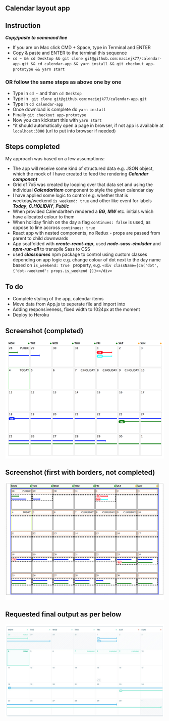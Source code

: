 ## Calendar layout app

## Instruction

***Copy/paste to command line***

- If you are on Mac click CMD + Space, type in Terminal and ENTER
- Copy & paste and ENTER to the terminal this sequence
- ```cd ~ && cd Desktop && git clone git@github.com:maciejk77/calendar-app.git && cd calendar-app && yarn install && git checkout app-prototype && yarn start```

### OR follow the same steps as above one by one
- Type in ```cd ~``` and than ```cd Desktop```
- Type in ``` git clone git@github.com:maciejk77/calendar-app.git```
- Type in ```cd calendar-app```
- Once download is complete do ```yarn install```
- Finally ```git checkout app-prototype```
- Now you can kickstart this with ```yarn start```
- *it should automatically open a page in browser, if not app is available at ```localhost:3000``` (url to put into browser if needed)

## Steps completed

My approach was based on a few assumptions:

- The app will receive some kind of structured data e.g. JSON object, which the mock of I have created to feed the rendering ***Calendar component***
- Grid of 7x5 was created by looping over that data set and using the individual ***CalendarItem*** component to style the given calendar day
- I have applied some logic to control e.g. whether that is weekday/weekend ```is_weekend: true``` and other like event for labels ***Today***, ***C.HOLIDAY***, ***Public***
- When provided CalendarItem rendered a ***BG***, ***MW*** etc. initials which have allocated colour to them
- When holiday finish on the day a flag ```continues: false``` is used, as oppose to line accross ```continues: true```
- React app with nested components, no Redux - props are passed from parent to child downwards
- App scaffolded with ***create-react-app***, used ***node-sass-chokidar*** and ***npm-run-all*** to transpile Sass to CSS
- used ***classnames*** npm package to control using custom classes depending on app logic e.g. change colour of dot next to the day name based on ```is_weekend: true ``` property, e.g.  ```<div className={cn('dot', {'dot--weekend': props.is_weekend })}></div>```

## To do
- Complete styling of the app, calendar items
- Move data from App.js to seperate file and import into
- Adding responsiveness, fixed width to 1024px at the moment
- Deploy to Heroku

## Screenshot (completed)
![Screenshot3](public/screenshot3.png)

## Screenshot (first with borders, not completed)
![Screenshot](public/screenshot.png)

## Requested final output as per below
![Screenshot](public/end_result.png)